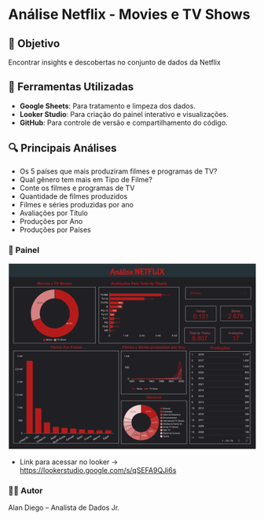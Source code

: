 # Análise Netflix - Movies e TV Shows
## 📌 Objetivo
Encontrar insights e descobertas no conjunto de dados da Netflix

## 🧰 Ferramentas Utilizadas
- **Google Sheets**: Para tratamento e limpeza dos dados.
- **Looker Studio**: Para criação do painel interativo e visualizações.
- **GitHub**: Para controle de versão e compartilhamento do código.

## 🔍 Principais Análises
- Os 5 países que mais produziram filmes e programas de TV?
-  Qual gênero tem mais em Tipo de Filme?
-  Conte os filmes e programas de TV
-  Quantidade de filmes produzidos
-  Filmes e séries produzidas por ano
-  Avaliações por Título
-  Produções por Ano
- Produções por Países

### 📸 Painel

![Captura do painel de análise Netflix](https://github.com/AlanDiego-py/Dash_Netflix/blob/main/f.png)

- Link para acessar no looker -> https://lookerstudio.google.com/s/qSEFA9QJi6s

### 👨‍💻 Autor
Alan Diego – Analista de Dados Jr.
